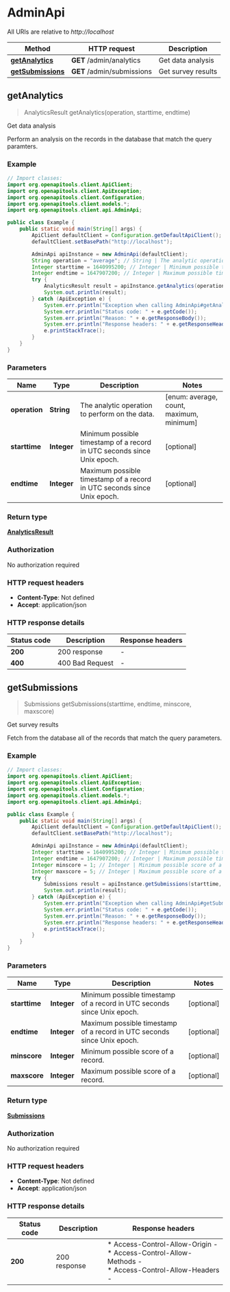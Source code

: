 # AdminApi

All URIs are relative to *http://localhost*

| Method | HTTP request | Description |
|------------- | ------------- | -------------|
| [**getAnalytics**](AdminApi.md#getAnalytics) | **GET** /admin/analytics | Get data analysis |
| [**getSubmissions**](AdminApi.md#getSubmissions) | **GET** /admin/submissions | Get survey results |



## getAnalytics

> AnalyticsResult getAnalytics(operation, starttime, endtime)

Get data analysis

Perform an analysis on the records in the database that match the query paramters. 

### Example

```java
// Import classes:
import org.openapitools.client.ApiClient;
import org.openapitools.client.ApiException;
import org.openapitools.client.Configuration;
import org.openapitools.client.models.*;
import org.openapitools.client.api.AdminApi;

public class Example {
    public static void main(String[] args) {
        ApiClient defaultClient = Configuration.getDefaultApiClient();
        defaultClient.setBasePath("http://localhost");

        AdminApi apiInstance = new AdminApi(defaultClient);
        String operation = "average"; // String | The analytic operation to perform on the data.
        Integer starttime = 1640995200; // Integer | Minimum possible timestamp of a record in UTC seconds since Unix epoch.
        Integer endtime = 1647907200; // Integer | Maximum possible timestamp of a record in UTC seconds since Unix epoch.
        try {
            AnalyticsResult result = apiInstance.getAnalytics(operation, starttime, endtime);
            System.out.println(result);
        } catch (ApiException e) {
            System.err.println("Exception when calling AdminApi#getAnalytics");
            System.err.println("Status code: " + e.getCode());
            System.err.println("Reason: " + e.getResponseBody());
            System.err.println("Response headers: " + e.getResponseHeaders());
            e.printStackTrace();
        }
    }
}
```

### Parameters


| Name | Type | Description  | Notes |
|------------- | ------------- | ------------- | -------------|
| **operation** | **String**| The analytic operation to perform on the data. | [enum: average, count, maximum, minimum] |
| **starttime** | **Integer**| Minimum possible timestamp of a record in UTC seconds since Unix epoch. | [optional] |
| **endtime** | **Integer**| Maximum possible timestamp of a record in UTC seconds since Unix epoch. | [optional] |

### Return type

[**AnalyticsResult**](AnalyticsResult.md)

### Authorization

No authorization required

### HTTP request headers

- **Content-Type**: Not defined
- **Accept**: application/json


### HTTP response details
| Status code | Description | Response headers |
|-------------|-------------|------------------|
| **200** | 200 response |  -  |
| **400** | 400 Bad Request |  -  |


## getSubmissions

> Submissions getSubmissions(starttime, endtime, minscore, maxscore)

Get survey results

Fetch from the database all of the records that match the query parameters. 

### Example

```java
// Import classes:
import org.openapitools.client.ApiClient;
import org.openapitools.client.ApiException;
import org.openapitools.client.Configuration;
import org.openapitools.client.models.*;
import org.openapitools.client.api.AdminApi;

public class Example {
    public static void main(String[] args) {
        ApiClient defaultClient = Configuration.getDefaultApiClient();
        defaultClient.setBasePath("http://localhost");

        AdminApi apiInstance = new AdminApi(defaultClient);
        Integer starttime = 1640995200; // Integer | Minimum possible timestamp of a record in UTC seconds since Unix epoch.
        Integer endtime = 1647907200; // Integer | Maximum possible timestamp of a record in UTC seconds since Unix epoch.
        Integer minscore = 1; // Integer | Minimum possible score of a record.
        Integer maxscore = 5; // Integer | Maximum possible score of a record.
        try {
            Submissions result = apiInstance.getSubmissions(starttime, endtime, minscore, maxscore);
            System.out.println(result);
        } catch (ApiException e) {
            System.err.println("Exception when calling AdminApi#getSubmissions");
            System.err.println("Status code: " + e.getCode());
            System.err.println("Reason: " + e.getResponseBody());
            System.err.println("Response headers: " + e.getResponseHeaders());
            e.printStackTrace();
        }
    }
}
```

### Parameters


| Name | Type | Description  | Notes |
|------------- | ------------- | ------------- | -------------|
| **starttime** | **Integer**| Minimum possible timestamp of a record in UTC seconds since Unix epoch. | [optional] |
| **endtime** | **Integer**| Maximum possible timestamp of a record in UTC seconds since Unix epoch. | [optional] |
| **minscore** | **Integer**| Minimum possible score of a record. | [optional] |
| **maxscore** | **Integer**| Maximum possible score of a record. | [optional] |

### Return type

[**Submissions**](Submissions.md)

### Authorization

No authorization required

### HTTP request headers

- **Content-Type**: Not defined
- **Accept**: application/json


### HTTP response details
| Status code | Description | Response headers |
|-------------|-------------|------------------|
| **200** | 200 response |  * Access-Control-Allow-Origin -  <br>  * Access-Control-Allow-Methods -  <br>  * Access-Control-Allow-Headers -  <br>  |

